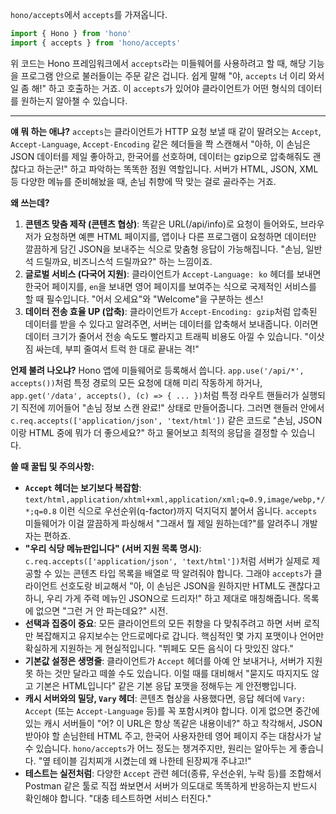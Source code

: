 `hono/accepts`에서 `accepts`를 가져옵니다.

```typescript
import { Hono } from 'hono'
import { accepts } from 'hono/accepts'
```
위 코드는 Hono 프레임워크에서 `accepts`라는 미들웨어를 사용하려고 할 때, 해당 기능을 프로그램 안으로 불러들이는 주문 같은 겁니다. 쉽게 말해 "야, `accepts` 너 이리 와서 일 좀 해!" 하고 호출하는 거죠. 이 `accepts`가 있어야 클라이언트가 어떤 형식의 데이터를 원하는지 알아챌 수 있습니다.

---

**얘 뭐 하는 애냐?**
`accepts`는 클라이언트가 HTTP 요청 보낼 때 같이 딸려오는 `Accept`, `Accept-Language`, `Accept-Encoding` 같은 헤더들을 쫙 스캔해서 "아하, 이 손님은 JSON 데이터를 제일 좋아하고, 한국어를 선호하며, 데이터는 gzip으로 압축해줘도 괜찮다고 하는군!" 하고 파악하는 똑똑한 점원 역할입니다. 서버가 HTML, JSON, XML 등 다양한 메뉴를 준비해놨을 때, 손님 취향에 딱 맞는 걸로 골라주는 거죠.

**왜 쓰는데?**
1.  **콘텐츠 맞춤 제작 (콘텐츠 협상)**: 똑같은 URL(/api/info)로 요청이 들어와도, 브라우저가 요청하면 예쁜 HTML 페이지를, 앱이나 다른 프로그램이 요청하면 데이터만 깔끔하게 담긴 JSON을 보내주는 식으로 맞춤형 응답이 가능해집니다. "손님, 일반석 드릴까요, 비즈니스석 드릴까요?" 하는 느낌이죠.
2.  **글로벌 서비스 (다국어 지원)**: 클라이언트가 `Accept-Language: ko` 헤더를 보내면 한국어 페이지를, `en`을 보내면 영어 페이지를 보여주는 식으로 국제적인 서비스를 할 때 필수입니다. "어서 오세요"와 "Welcome"을 구분하는 센스!
3.  **데이터 전송 효율 UP (압축)**: 클라이언트가 `Accept-Encoding: gzip`처럼 압축된 데이터를 받을 수 있다고 알려주면, 서버는 데이터를 압축해서 보내줍니다. 이러면 데이터 크기가 줄어서 전송 속도도 빨라지고 트래픽 비용도 아낄 수 있습니다. "이삿짐 싸는데, 부피 줄여서 트럭 한 대로 끝내는 격!"

**언제 불려 나오냐?**
Hono 앱에 미들웨어로 등록해서 씁니다. `app.use('/api/*', accepts())`처럼 특정 경로의 모든 요청에 대해 미리 작동하게 하거나, `app.get('/data', accepts(), (c) => { ... })`처럼 특정 라우트 핸들러가 실행되기 직전에 끼어들어 "손님 정보 스캔 완료!" 상태로 만들어줍니다. 그러면 핸들러 안에서 `c.req.accepts(['application/json', 'text/html'])` 같은 코드로 "손님, JSON이랑 HTML 중에 뭐가 더 좋으세요?" 하고 물어보고 최적의 응답을 결정할 수 있습니다.

**쓸 때 꿀팁 및 주의사항:**
*   **`Accept` 헤더는 보기보다 복잡함**: `text/html,application/xhtml+xml,application/xml;q=0.9,image/webp,*/*;q=0.8` 이런 식으로 우선순위(q-factor)까지 덕지덕지 붙어서 옵니다. `accepts` 미들웨어가 이걸 깔끔하게 파싱해서 "그래서 뭘 제일 원하는데?"를 알려주니 개발자는 편하죠.
*   **"우리 식당 메뉴판입니다" (서버 지원 목록 명시)**: `c.req.accepts(['application/json', 'text/html'])`처럼 서버가 실제로 제공할 수 있는 콘텐츠 타입 목록을 배열로 딱 알려줘야 합니다. 그래야 `accepts`가 클라이언트 선호도랑 비교해서 "아, 이 손님은 JSON을 원하지만 HTML도 괜찮다고 하니, 우리 가게 주력 메뉴인 JSON으로 드리자!" 하고 제대로 매칭해줍니다. 목록에 없으면 "그런 거 안 파는데요?" 시전.
*   **선택과 집중이 중요**: 모든 클라이언트의 모든 취향을 다 맞춰주려고 하면 서버 로직만 복잡해지고 유지보수는 안드로메다로 갑니다. 핵심적인 몇 가지 포맷이나 언어만 확실하게 지원하는 게 현실적입니다. "뷔페도 모든 음식이 다 맛있진 않다."
*   **기본값 설정은 생명줄**: 클라이언트가 `Accept` 헤더를 아예 안 보내거나, 서버가 지원 못 하는 것만 달라고 떼쓸 수도 있습니다. 이럴 때를 대비해서 "묻지도 따지지도 않고 기본은 HTML입니다" 같은 기본 응답 포맷을 정해두는 게 안전빵입니다.
*   **캐시 서버와의 밀당, `Vary` 헤더**: 콘텐츠 협상을 사용했다면, 응답 헤더에 `Vary: Accept` (또는 `Accept-Language` 등)를 꼭 포함시켜야 합니다. 이게 없으면 중간에 있는 캐시 서버들이 "어? 이 URL은 항상 똑같은 내용이네?" 하고 착각해서, JSON 받아야 할 손님한테 HTML 주고, 한국어 사용자한테 영어 페이지 주는 대참사가 날 수 있습니다. `hono/accepts`가 어느 정도는 챙겨주지만, 원리는 알아두는 게 좋습니다. "옆 테이블 김치찌개 시켰는데 왜 나한테 된장찌개 주냐고!"
*   **테스트는 실전처럼**: 다양한 `Accept` 관련 헤더(종류, 우선순위, 누락 등)를 조합해서 Postman 같은 툴로 직접 쏴보면서 서버가 의도대로 똑똑하게 반응하는지 반드시 확인해야 합니다. "대충 테스트하면 서비스 터진다."